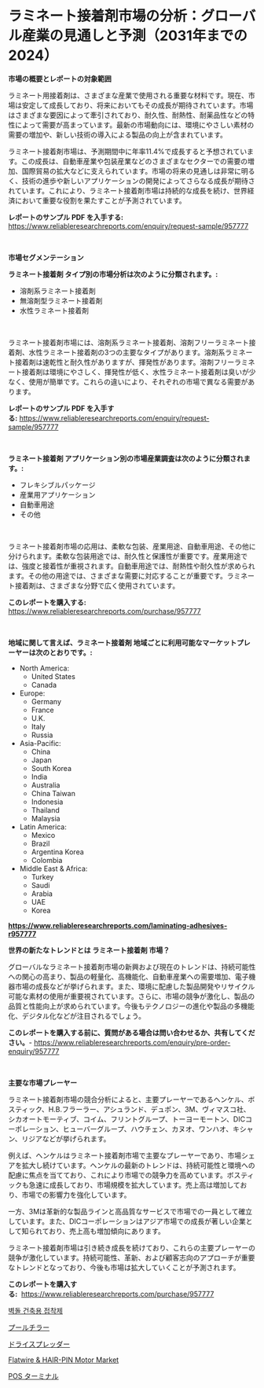 <p><h1>ラミネート接着剤市場の分析：グローバル産業の見通しと予測（2031年までの2024）</h1></p><p><strong>市場の概要とレポートの対象範囲</strong></p>
<p><p>ラミネート用接着剤は、さまざまな産業で使用される重要な材料です。現在、市場は安定して成長しており、将来においてもその成長が期待されています。市場はさまざまな要因によって牽引されており、耐久性、耐熱性、耐薬品性などの特性によって需要が高まっています。最新の市場動向には、環境にやさしい素材の需要の増加や、新しい技術の導入による製品の向上が含まれています。</p><p>ラミネート接着剤市場は、予測期間中に年率11.4%で成長すると予想されています。この成長は、自動車産業や包装産業などのさまざまなセクターでの需要の増加、国際貿易の拡大などに支えられています。市場の将来の見通しは非常に明るく、技術の進歩や新しいアプリケーションの開発によってさらなる成長が期待されています。これにより、ラミネート接着剤市場は持続的な成長を続け、世界経済において重要な役割を果たすことが予測されています。</p></p>
<p><strong>レポートのサンプル PDF を入手する:</strong> <a href="https://www.reliableresearchreports.com/enquiry/request-sample/957777">https://www.reliableresearchreports.com/enquiry/request-sample/957777</a></p>
<p>&nbsp;</p>
<p><strong>市場セグメンテーション</strong></p>
<p><strong>ラミネート接着剤 タイプ別の市場分析は次のように分類されます。:</strong></p>
<p><ul><li>溶剤系ラミネート接着剤</li><li>無溶剤型ラミネート接着剤</li><li>水性ラミネート接着剤</li></ul></p>
<p>&nbsp;</p>
<p><p>ラミネート接着剤市場には、溶剤系ラミネート接着剤、溶剤フリーラミネート接着剤、水性ラミネート接着剤の3つの主要なタイプがあります。溶剤系ラミネート接着剤は速乾性と耐久性がありますが、揮発性があります。溶剤フリーラミネート接着剤は環境にやさしく、揮発性が低く、水性ラミネート接着剤は臭いが少なく、使用が簡単です。これらの違いにより、それぞれの市場で異なる需要があります。</p></p>
<p><strong>レポートのサンプル PDF を入手する:</strong>&nbsp;<a href="https://www.reliableresearchreports.com/enquiry/request-sample/957777">https://www.reliableresearchreports.com/enquiry/request-sample/957777</a></p>
<p>&nbsp;</p>
<p><strong> ラミネート接着剤 アプリケーション別の市場産業調査は次のように分類されます。:</strong></p>
<p><ul><li>フレキシブルパッケージ</li><li>産業用アプリケーション</li><li>自動車用途</li><li>その他</li></ul></p>
<p>&nbsp;</p>
<p><p>ラミネート接着剤市場の応用は、柔軟な包装、産業用途、自動車用途、その他に分けられます。柔軟な包装用途では、耐久性と保護性が重要です。産業用途では、強度と接着性が重視されます。自動車用途では、耐熱性や耐久性が求められます。その他の用途では、さまざまな需要に対応することが重要です。ラミネート接着剤は、さまざまな分野で広く使用されています。</p></p>
<p><strong>このレポートを購入する:</strong>&nbsp; <a href="https://www.reliableresearchreports.com/purchase/957777">https://www.reliableresearchreports.com/purchase/957777</a></p>
<p>&nbsp;</p>
<p><strong>地域に関して言えば、ラミネート接着剤 地域ごとに利用可能なマーケットプレーヤーは次のとおりです。:</strong></p>
<p><ul>
    <li>
        North America:
        <ul>
            <li>United States</li>
            <li>Canada</li>
        </ul>
    </li>
    <li>
        Europe:
        <ul>
            <li>Germany</li>
            <li>France</li>
            <li>U.K.</li>
            <li>Italy</li>
            <li>Russia</li>
        </ul>
    </li>
    <li>
        Asia-Pacific:
        <ul>
            <li>China</li>
            <li>Japan</li>
            <li>South Korea</li>
            <li>India</li>
            <li>Australia</li>
            <li>China Taiwan</li>
            <li>Indonesia</li>
            <li>Thailand</li>
            <li>Malaysia</li>
        </ul>
    </li>
    <li>
        Latin America:
        <ul>
            <li>Mexico</li>
            <li>Brazil</li>
            <li>Argentina Korea</li>
            <li>Colombia</li>
        </ul>
    </li>
    <li>
        Middle East & Africa:
        <ul>
            <li>Turkey</li>
            <li>Saudi</li>
            <li>Arabia</li>
            <li>UAE</li>
            <li>Korea</li>
        </ul>
    </li>
    </ul></p>
<p><strong><a href="https://www.reliableresearchreports.com/laminating-adhesives-r957777">https://www.reliableresearchreports.com/laminating-adhesives-r957777</a></strong>&nbsp;</p>
<p><strong>世界の新たなトレンドとは ラミネート接着剤 市場？</strong></p>
<p><p>グローバルなラミネート接着剤市場の新興および現在のトレンドは、持続可能性への関心の高まり、製品の軽量化、高機能化、自動車産業への需要増加、電子機器市場の成長などが挙げられます。また、環境に配慮した製品開発やリサイクル可能な素材の使用が重要視されています。さらに、市場の競争が激化し、製品の品質と性能向上が求められています。今後もテクノロジーの進化や製品の多機能化、デジタル化などが注目されるでしょう。</p></p>
<p><strong>このレポートを購入する前に、質問がある場合は問い合わせるか、共有してください。</strong>- <a href="https://www.reliableresearchreports.com/enquiry/pre-order-enquiry/957777">https://www.reliableresearchreports.com/enquiry/pre-order-enquiry/957777</a></p>
<p>&nbsp;</p>
<p><strong>主要な市場プレーヤー</strong></p>
<p><p>ラミネート接着剤市場の競合分析によると、主要プレーヤーであるヘンケル、ボスティック、H.B.フラーラー、アシュランド、デュポン、3M、ヴィマスコ社、シカオートモーティブ、コイム、フリントグループ、トーヨーモートン、DICコーポレーション、ヒューバーグループ、ハウチェン、カヌオ、ワンハオ、キシャン、リジアなどが挙げられます。</p><p>例えば、ヘンケルはラミネート接着剤市場で主要なプレーヤーであり、市場シェアを拡大し続けています。ヘンケルの最新のトレンドは、持続可能性と環境への配慮に焦点を当てており、これにより市場での競争力を高めています。ボスティックも急速に成長しており、市場規模を拡大しています。売上高は増加しており、市場での影響力を強化しています。</p><p>一方、3Mは革新的な製品ラインと高品質なサービスで市場での一員として確立しています。また、DICコーポレーションはアジア市場での成長が著しい企業として知られており、売上高も増加傾向にあります。</p><p>ラミネート接着剤市場は引き続き成長を続けており、これらの主要プレーヤーの競争が激化しています。持続可能性、革新、および顧客志向のアプローチが重要なトレンドとなっており、今後も市場は拡大していくことが予測されます。</p></p>
<p><strong>このレポートを購入する:</strong>&nbsp;&nbsp;<a href="https://www.reliableresearchreports.com/purchase/957777">https://www.reliableresearchreports.com/purchase/957777</a></p>
<p><p><a href="https://medium.com/@lucianmaluan2022/%EB%B2%BD%EB%8F%8C-%EC%8B%9C%EA%B3%B5-%EC%A0%91%EC%B0%A9%EC%A0%9C-%EC%8B%9C%EC%9E%A5-%EB%8F%99%ED%96%A5-%EB%B0%8F-%EC%8B%9C%EC%9E%A5-%EB%B6%84%EC%84%9D%EC%9D%80-2024%EB%85%84%EB%B6%80%ED%84%B0-2031%EB%85%84%EA%B9%8C%EC%A7%80-%EC%98%88%EC%B8%A1%EB%90%A9%EB%8B%88%EB%8B%A4-d0d16fe83f23">벽돌 건축용 접착제</a></p><p><a href="https://medium.com/@kamdeall7845/%E3%83%97%E3%83%BC%E3%83%AB%E5%86%B7%E5%8D%B4%E6%A9%9F%E5%B8%82%E5%A0%B4%E5%88%86%E6%9E%90-%E3%81%9D%E3%81%AEcagr-%E5%B8%82%E5%A0%B4%E3%82%BB%E3%82%B0%E3%83%A1%E3%83%B3%E3%83%86%E3%83%BC%E3%82%B7%E3%83%A7%E3%83%B3-%E3%81%8A%E3%82%88%E3%81%B3%E3%82%B0%E3%83%AD%E3%83%BC%E3%83%90%E3%83%AB%E7%94%A3%E6%A5%AD%E6%A6%82%E8%A6%81-2bb06f5232f8">プールチラー</a></p><p><a href="https://medium.com/@hazelnutt83/%E3%83%89%E3%83%A9%E3%82%A4%E3%82%B9%E3%83%97%E3%83%AC%E3%83%83%E3%83%80%E3%83%BC%E3%83%9E%E3%83%BC%E3%82%B1%E3%83%83%E3%83%88-%E7%A8%AE%E9%A1%9E-%E3%82%A2%E3%83%97%E3%83%AA%E3%82%B1%E3%83%BC%E3%82%B7%E3%83%A7%E3%83%B3-%E5%9C%B0%E7%90%86%E3%81%AB%E3%82%88%E3%82%8B%E5%8C%85%E6%8B%AC%E7%9A%84%E8%A9%95%E4%BE%A1-99717b442c5b">ドライスプレッダー</a></p><p><a href="https://www.linkedin.com/pulse/flatwire-amp-hair-pin-motor-market-provides-comprehensive-g7xee?trackingId=cnkVZhm1eHbnZi0igKXJkg%3D%3D">Flatwire & HAIR-PIN Motor Market</a></p><p><a href="https://github.com/zoetazuur/Market-Research-Report-List-1/blob/main/250103419648.md">POS ターミナル</a></p></p>